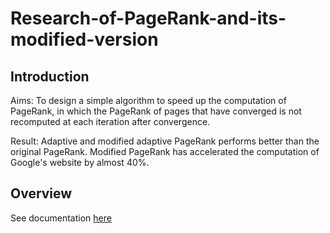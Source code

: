 # Research-of-PageRank-and-its-modified-version

## Introduction

Aims: To design a simple algorithm to speed up the computation of PageRank, in which the PageRank of pages that have converged is not recomputed at each iteration after convergence.

Result: Adaptive and modified adaptive PageRank performs better than the original PageRank. Modified PageRank has accelerated the computation of Google's website by almost 40%.

## Overview
See documentation [here](./Overview.pdf)
